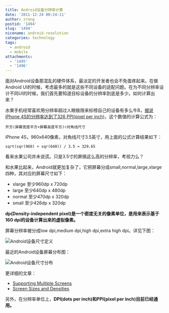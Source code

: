 ```yaml
---
title: Android设备分辨率计算
date: '2011-12-24 00:24:11'
author: zrong
postid: '1494'
slug: '1494'
nicename: android-resolution
categories: technology
tags:
  - android
  - mobile
attachments:
  - '1495'
  - '1496'
---
```


面对Android设备那混乱的硬件体系，最淡定的开发者也会不免蛋疼起来。在做Android UI的时候，考虑最多的就是这些不同设备的适配问题。在为不同分辨率设计不同UI的时候，我们首先要知道目标设备的分辨率到底是多少。如何计算出来？

水果手机经常喜欢用分辨率超过人眼极限来标榜自己的设备有多么牛B，[据说iPhone 4S的分辨率达到了326 PPI(pixel per inch)](http://www.apple.com/iphone/features/retina-display.html)，这个数值的计算公式为：

    开方(屏幕宽度平方+屏幕高度平方)÷对角线尺寸

iPhone 4S，960x640像素，对角线尺寸3.5英寸，用上面的公式计算结果如下：<!--more-->

    sqrt(sqr(960) + sqr(640)) / 3.5 ≈ 329.65

看来水果公司并未说谎。只是3.5寸的屏搞这么高的分辨率，考视力么？

和水果比起来，Android就更加复杂了，它把屏幕分成small,normal,large,xlarge四种，其对应的屏幕尺寸如下：

-   xlarge 至少960dp x 720dp
-   large 至少640dp x 480dp
-   normal 至少470dp x 320dp
-   small 至少426dp x 320dp

**dp(Density-independent pixel)是一个密度无关的像素单位，是用来表示基于160 dpi的设备计算出来的虚拟像素。**

屏幕分辨率被分成low dpi,medium dpi,high dpi,extra high dpi。详见下图：

![Android设备尺寸定义](/uploads/2011/12/screens-ranges.png)

最近的Android设备屏幕分布图：

![Android设备尺寸分布](/uploads/2011/12/android_screen_20111201.png)

更详细的文章：

-   [Supporting Multiple Screens](http://developer.android.com/guide/practices/screens_support.html)
-   [Screen Sizes and Densities](http://developer.android.com/resources/dashboard/screens.html)

另外，在分辨率单位上，**DPI(dots per inch)和PPI(pixel per inch)目前已经通用。**

